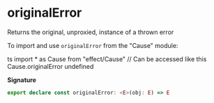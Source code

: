 # originalError

Returns the original, unproxied, instance of a thrown error

To import and use `originalError` from the "Cause" module:

ts
import \* as Cause from "effect/Cause"
// Can be accessed like this
Cause.originalError
undefined

**Signature**

```ts
export declare const originalError: <E>(obj: E) => E
```

